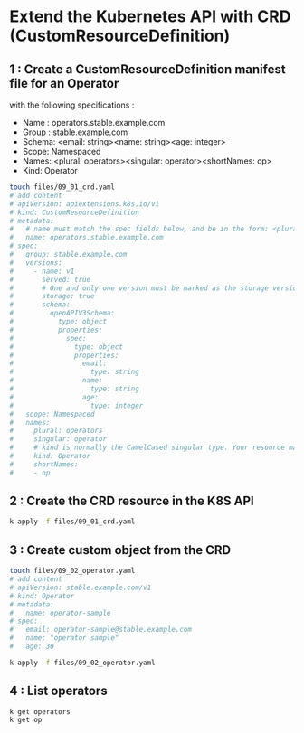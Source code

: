 # Extend the Kubernetes API with CRD (CustomResourceDefinition)

## 1 : Create a CustomResourceDefinition manifest file for an Operator

with the following specifications :
- Name : operators.stable.example.com
- Group : stable.example.com
- Schema: <email: string><name: string><age: integer>
- Scope: Namespaced
- Names: <plural: operators><singular: operator><shortNames: op>
- Kind: Operator

```bash
touch files/09_01_crd.yaml
# add content
# apiVersion: apiextensions.k8s.io/v1
# kind: CustomResourceDefinition
# metadata:
#   # name must match the spec fields below, and be in the form: <plural>.<group>
#   name: operators.stable.example.com
# spec:
#   group: stable.example.com
#   versions:
#     - name: v1
#       served: true
#       # One and only one version must be marked as the storage version.
#       storage: true
#       schema:
#         openAPIV3Schema:
#           type: object
#           properties:
#             spec:
#               type: object
#               properties:
#                 email:
#                   type: string
#                 name:
#                   type: string
#                 age:
#                   type: integer
#   scope: Namespaced
#   names:
#     plural: operators
#     singular: operator
#     # kind is normally the CamelCased singular type. Your resource manifests use this.
#     kind: Operator
#     shortNames:
#     - op

```

## 2 : Create the CRD resource in the K8S API

```bash
k apply -f files/09_01_crd.yaml
```

## 3 : Create custom object from the CRD

```bash
touch files/09_02_operator.yaml
# add content
# apiVersion: stable.example.com/v1
# kind: Operator
# metadata:
#   name: operator-sample
# spec:
#   email: operator-sample@stable.example.com
#   name: "operator sample"
#   age: 30

k apply -f files/09_02_operator.yaml
```

## 4 : List operators

```bash
k get operators
k get op
```
